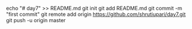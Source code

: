 echo "# day7" >> README.md
git init
git add README.md
git commit -m "first commit"
git remote add origin https://github.com/shrutiupari/day7.git
git push -u origin master
